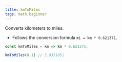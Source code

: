 ```yaml
---
title: kmToMiles
tags: math,beginner
---
```


Converts kilometers to miles.

- Follows the conversion formula `mi = km * 0.621371`.

```js
const kmToMiles = km => km * 0.621371;
```

```js
kmToMiles(8.1) // 5.0331051
```
